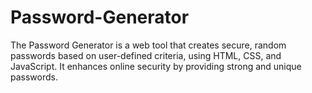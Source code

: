 # Password-Generator
The Password Generator is a web tool that creates secure, random passwords based on user-defined criteria, using HTML, CSS, and JavaScript. It enhances online security by providing strong and unique passwords.
